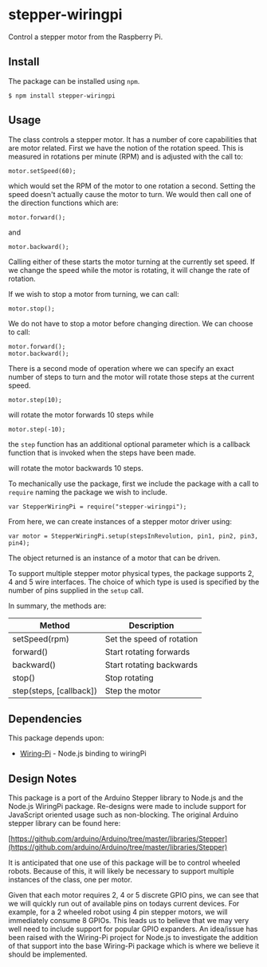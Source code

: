 # stepper-wiringpi

Control a stepper motor from the Raspberry Pi.

## Install
The package can be installed using `npm`.

```
$ npm install stepper-wiringpi
```

## Usage
The class controls a stepper motor.  It has a number of core capabilities that are motor related.  First we have the
notion of the rotation speed.  This is measured in rotations per minute (RPM) and is adjusted with the call to:

```
motor.setSpeed(60);
```

which would set the RPM of the motor to one rotation a second.  Setting the speed doesn't actually cause the motor to
turn.  We would then call one of the direction functions which are:

```
motor.forward();
```

and

```
motor.backward();
```

Calling either of these starts the motor turning at the currently set speed.  If we change the speed while the motor is
rotating, it will change the rate of rotation.

If we wish to stop a motor from turning, we can call:

```
motor.stop();
```

We do not have to stop a motor before changing direction.  We can choose to call:
```
motor.forward();
motor.backward();
```

There is a second mode of operation where we can specify an exact number of steps to turn and the motor will rotate
those steps at the current speed.

```
motor.step(10);
```

will rotate the motor forwards 10 steps while

```
motor.step(-10);
```

the `step` function has an additional optional parameter which is a callback function that is invoked when the steps have been made.

will rotate the motor backwards 10 steps.

To mechanically use the package, first we include the package with a call to `require` naming the package we wish to include.

```
var StepperWiringPi = require("stepper-wiringpi");
```

From here, we can create instances of a stepper motor driver using:

```
var motor = StepperWiringPi.setup(stepsInRevolution, pin1, pin2, pin3, pin4);
```

The object returned is an instance of a motor that can be driven.

To support multiple stepper motor physical types, the package supports 2, 4 and 5 wire interfaces.  The choice of which type is used
is specified by the number of pins supplied in the `setup` call.

In summary, the methods are:

| Method                  | Description               |
|-------------------------|---------------------------|
| setSpeed(rpm)           | Set the speed of rotation |
| forward()               | Start rotating forwards   |
| backward()              | Start rotating backwards  |
| stop()                  | Stop rotating             |
| step(steps, [callback]) | Step the motor            |


## Dependencies
This package depends upon:

* [Wiring-Pi](https://github.com/eugeneware/wiring-pi) - Node.js binding to wiringPi


## Design Notes
This package is a port of the Arduino Stepper library to Node.js and the Node.js WiringPi package.  Re-designs were
made to include support for JavaScript oriented usage such as non-blocking.  The original Arduino stepper
library can be found here:

[https://github.com/arduino/Arduino/tree/master/libraries/Stepper](https://github.com/arduino/Arduino/tree/master/libraries/Stepper)

It is anticipated that one use of this package will be to control wheeled robots.  Because of this, it will likely be necessary to support
multiple instances of the class, one per motor. 

Given that each motor requires 2, 4 or 5 discrete GPIO pins, we can see that we will quickly run out of available pins on todays current
devices.  For example, for a 2 wheeled robot using 4 pin stepper motors, we will immediately consume 8 GPIOs.  This leads us to believe that
we may very well need to include support for popular GPIO expanders.  An idea/issue has been raised with the Wiring-Pi project for
Node.js to investigate the addition of that support into the base Wiring-Pi package which is where we believe it should be implemented.

